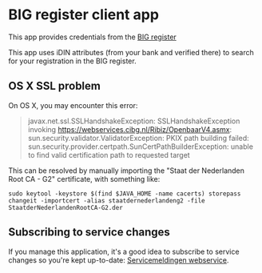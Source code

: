 # BIG register client app

This app provides credentials from the
[BIG register](https://www.bigregister.nl/zoek-zorgverlener/zoeken-eigen-systeem)

This app uses iDIN attributes (from your bank and verified there) to search for
your registration in the BIG register.

## OS X SSL problem

On OS X, you may encounter this error:

> javax.net.ssl.SSLHandshakeException: SSLHandshakeException invoking
> https://webservices.cibg.nl/Ribiz/OpenbaarV4.asmx:
> sun.security.validator.ValidatorException: PKIX path building failed:
> sun.security.provider.certpath.SunCertPathBuilderException: unable to find
> valid certification path to requested target

This can be resolved by manually importing the "Staat der Nederlanden Root CA -
G2" certificate, with something like:

    sudo keytool -keystore $(find $JAVA_HOME -name cacerts) storepass changeit -importcert -alias staatdernederlandeng2 -file StaatderNederlandenRootCA-G2.der

## Subscribing to service changes

If you manage this application, it's a good idea to subscribe to service changes
so you're kept up-to-date: [Servicemeldingen
webservice](https://www.bigregister.nl/zoek-zorgverlener/zoeken-eigen-systeem/servicemeldingen-webservice).
